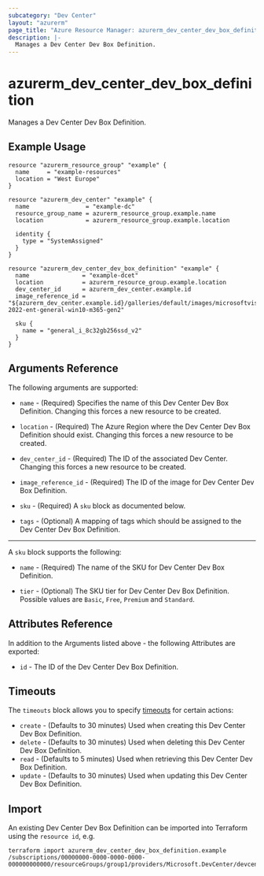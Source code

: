 ```yaml
---
subcategory: "Dev Center"
layout: "azurerm"
page_title: "Azure Resource Manager: azurerm_dev_center_dev_box_definition"
description: |-
  Manages a Dev Center Dev Box Definition.
---
```


# azurerm_dev_center_dev_box_definition

Manages a Dev Center Dev Box Definition.

## Example Usage

```hcl
resource "azurerm_resource_group" "example" {
  name     = "example-resources"
  location = "West Europe"
}

resource "azurerm_dev_center" "example" {
  name                = "example-dc"
  resource_group_name = azurerm_resource_group.example.name
  location            = azurerm_resource_group.example.location

  identity {
    type = "SystemAssigned"
  }
}

resource "azurerm_dev_center_dev_box_definition" "example" {
  name               = "example-dcet"
  location           = azurerm_resource_group.example.location
  dev_center_id      = azurerm_dev_center.example.id
  image_reference_id = "${azurerm_dev_center.example.id}/galleries/default/images/microsoftvisualstudio_visualstudioplustools_vs-2022-ent-general-win10-m365-gen2"

  sku {
    name = "general_i_8c32gb256ssd_v2"
  }
}
```

## Arguments Reference

The following arguments are supported:

* `name` - (Required) Specifies the name of this Dev Center Dev Box Definition. Changing this forces a new resource to be created.

* `location` - (Required) The Azure Region where the Dev Center Dev Box Definition should exist. Changing this forces a new resource to be created.

* `dev_center_id` - (Required) The ID of the associated Dev Center. Changing this forces a new resource to be created.

* `image_reference_id` - (Required) The ID of the image for Dev Center Dev Box Definition.

* `sku` - (Required) A `sku` block as documented below.

* `tags` - (Optional) A mapping of tags which should be assigned to the Dev Center Dev Box Definition.

---

A `sku` block supports the following:

* `name` - (Required) The name of the SKU for Dev Center Dev Box Definition.

* `tier` - (Optional) The SKU tier for Dev Center Dev Box Definition. Possible values are `Basic`, `Free`, `Premium` and `Standard`.

## Attributes Reference

In addition to the Arguments listed above - the following Attributes are exported:

* `id` - The ID of the Dev Center Dev Box Definition.

## Timeouts

The `timeouts` block allows you to specify [timeouts](https://www.terraform.io/docs/configuration/resources.html#timeouts) for certain actions:

* `create` - (Defaults to 30 minutes) Used when creating this Dev Center Dev Box Definition.
* `delete` - (Defaults to 30 minutes) Used when deleting this Dev Center Dev Box Definition.
* `read` - (Defaults to 5 minutes) Used when retrieving this Dev Center Dev Box Definition.
* `update` - (Defaults to 30 minutes) Used when updating this Dev Center Dev Box Definition.

## Import

An existing Dev Center Dev Box Definition can be imported into Terraform using the `resource id`, e.g.

```shell
terraform import azurerm_dev_center_dev_box_definition.example /subscriptions/00000000-0000-0000-0000-000000000000/resourceGroups/group1/providers/Microsoft.DevCenter/devcenters/dc1/devboxdefinitions/et1
```
